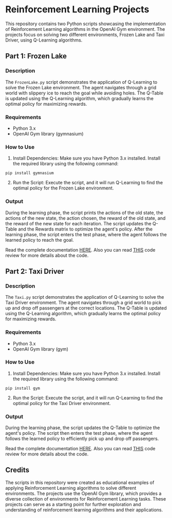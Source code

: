 # Reinforcement Learning Projects
 This repository contains two Python scripts showcasing the implementation of Reinforcement Learning algorithms in the OpenAI Gym environment. The projects focus on solving two different environments, Frozen Lake and Taxi Driver, using Q-Learning algorithms.

## Part 1: Frozen Lake

### Description
The `FrozenLake.py` script demonstrates the application of Q-Learning to solve the Frozen Lake environment. The agent navigates through a grid world with slippery ice to reach the goal while avoiding holes. The Q-Table is updated using the Q-Learning algorithm, which gradually learns the optimal policy for maximizing rewards.

### Requirements
* Python 3.x
* OpenAI Gym library (gymnasium)

### How to Use
1. Install Dependencies: Make sure you have Python 3.x installed. Install the required library using the following command:
```
pip install gymnasium
```
2. Run the Script: Execute the script, and it will run Q-Learning to find the optimal policy for the Frozen Lake environment.

### Output
During the learning phase, the script prints the actions of the old state, the actions of the new state, the action chosen, the reward of the old state, and the reward of the new state for each iteration. The script updates the Q-Table and the Rewards matrix to optimize the agent's policy. After the learning phase, the script enters the test phase, where the agent follows the learned policy to reach the goal.

 Read the complete documentation [HERE](https://github.com/Ali-Pourgheysari/Reinforcement-Learning-model-based/blob/main/Documentation.pdf).
Also you can read [THIS](FrozenLake_Code_review.pdf) code review for more details about the code.

## Part 2: Taxi Driver

### Description
The `Taxi.py` script demonstrates the application of Q-Learning to solve the Taxi Driver environment. The agent navigates through a grid world to pick up and drop off passengers at the correct locations. The Q-Table is updated using the Q-Learning algorithm, which gradually learns the optimal policy for maximizing rewards.

### Requirements
* Python 3.x
* OpenAI Gym library (gym)

### How to Use
1. Install Dependencies: Make sure you have Python 3.x installed. Install the required library using the following command:
```
pip install gym
```
2. Run the Script: Execute the script, and it will run Q-Learning to find the optimal policy for the Taxi Driver environment.

### Output
During the learning phase, the script updates the Q-Table to optimize the agent's policy. The script then enters the test phase, where the agent follows the learned policy to efficiently pick up and drop off passengers.

 Read the complete documentation [HERE](Taxi_Doc.pdf).
Also you can read [THIS](Taxi_Code_review.pdf) code review for more details about the code.

## Credits
The scripts in this repository were created as educational examples of applying Reinforcement Learning algorithms to solve different environments. The projects use the OpenAI Gym library, which provides a diverse collection of environments for Reinforcement Learning tasks. These projects can serve as a starting point for further exploration and understanding of reinforcement learning algorithms and their applications.

